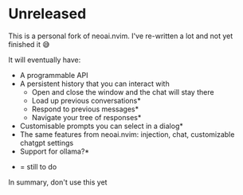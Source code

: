 # Unreleased

This is a personal fork of neoai.nvim.
I've re-written a lot and not yet finished it 😅

It will eventually have:
- A programmable API
- A persistent history that you can interact with
  - Open and close the window and the chat will stay there
  - Load up previous conversations*
  - Respond to previous messages*
  - Navigate your tree of responses*
- Customisable prompts you can select in a dialog*
- The same features from neoai.nvim: injection, chat, customizable chatgpt settings
- Support for ollama?*

* = still to do

In summary, don't use this yet
